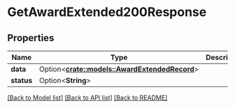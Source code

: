 # GetAwardExtended200Response

## Properties

Name | Type | Description | Notes
------------ | ------------- | ------------- | -------------
**data** | Option<[**crate::models::AwardExtendedRecord**](AwardExtendedRecord.md)> |  | [optional]
**status** | Option<**String**> |  | [optional]

[[Back to Model list]](../README.md#documentation-for-models) [[Back to API list]](../README.md#documentation-for-api-endpoints) [[Back to README]](../README.md)


